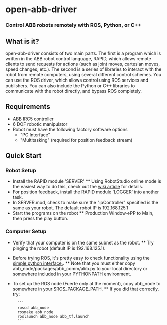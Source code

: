 # open-abb-driver
### Control ABB robots remotely with ROS, Python, or C++



## What is it?
open-abb-driver consists of two main parts. The first is a program which is written in the ABB robot control language, RAPID, which allows remote clients to send requests for actions (such as joint moves, cartesian moves, speed changes, etc.). The second is a series of libraries to interact with the robot from remote computers, using several different control schemes. You can use the ROS driver, which allows control using ROS services and publishers. You can also include the Python or C++ libraries to communicate with the robot directly, and bypass ROS completely. 

## Requirements
* ABB IRC5 controller
* 6 DOF robotic manipulator
* Robot must have the following factory software options
    * "PC Interface"
    * "Multitasking" (required for position feedback stream)

## Quick Start
### Robot Setup
* Install the RAPID module 'SERVER'
** Using RobotStudio online mode is the easiest way to do this, check out the [wiki article](https://github.com/robotics/open-abb-driver/wiki/Configuring-an-ABB-Robot-for-OAD) for details.
* For position feedback, install the RAPID module 'LOGGER' into another task. 
* In SERVER.mod, check to make sure the "ipController" specified is the same as your robot. The default robot IP is 192.168.125.1
* Start the programs on the robot
** Production Window->PP to Main, then press the play button. 
### Computer Setup
* Verify that your computer is on the same subnet as the robot.
** Try pinging the robot (default IP is 192.168.125.1). 
* Before trying ROS, it's pretty easy to check functionality using the [simple python interface.](https://github.com/robotics/open-abb-driver/wiki/Python-Control). 
** Note that you must either copy abb_node/packages/abb_comm/abb.py to your local directory or somewhere included in your PYTHONPATH environment. 
* To set up the ROS node (Fuerte only at the moment), copy abb_node to somewhere in your $ROS_PACKAGE_PATH.
** If you did that correctly, try:

        ```
        roscd abb_node
        rosmake abb_node
        roslaunch abb_node abb_tf.launch
        ```
